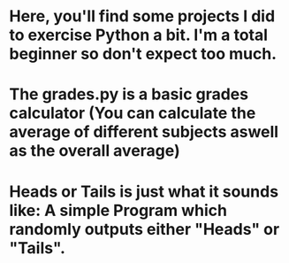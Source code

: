 # Here, you'll find some projects I did to exercise Python a bit. I'm a total beginner so don't expect too much.
# The grades.py is a basic grades calculator (You can calculate the average of different subjects aswell as the overall average)
# Heads or Tails is just what it sounds like: A simple Program which randomly outputs either "Heads" or "Tails".
